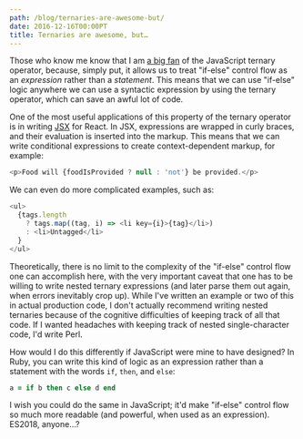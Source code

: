 ```yaml
---
path: /blog/ternaries-are-awesome-but/
date: 2016-12-16T00:00PT
title: Ternaries are awesome, but…
---
```

Those who know me know that I am [a big fan](https://docs.google.com/presentation/d/15dZNCA-F8L-yk1vIcpNLpe-LvHoPmp_GRxo49VLzC30/edit#slide=id.p) of the JavaScript ternary operator, because, simply put, it allows us to treat "if-else" control flow as an _expression_ rather than a _statement_. This means that we can use "if-else" logic anywhere we can use a syntactic expression by using the ternary operator, which can save an awful lot of code.

One of the most useful applications of this property of the ternary operator is in writing [JSX](https://facebook.github.io/react/docs/jsx-in-depth.html) for React. In JSX, expressions are wrapped in curly braces, and their evaluation is inserted into the markup. This means that we can write conditional expressions to create context-dependent markup, for example:

```javascript
<p>Food will {foodIsProvided ? null : 'not'} be provided.</p>
```

We can even do more complicated examples, such as:

```javascript
<ul>
  {tags.length
    ? tags.map((tag, i) => <li key={i}>{tag}</li>)
    : <li>Untagged</li>
  }
</ul>
```

Theoretically, there is no limit to the complexity of the "if-else" control flow one can accomplish here, with the very important caveat that one has to be willing to write nested ternary expressions (and later parse them out again, when errors inevitably crop up). While I've written an example or two of this in actual production code, I don't actually recommend writing nested ternaries because of the cognitive difficulties of keeping track of all that code. If I wanted headaches with keeping track of nested single-character code, I'd write Perl.

How would I do this differently if JavaScript were mine to have designed? In Ruby, you can write this kind of logic as an expression rather than a statement with the words `if`, `then`, and `else`:

```ruby
a = if b then c else d end
```

I wish you could do the same in JavaScript; it'd make "if-else" control flow so much more readable (and powerful, when used as an expression). ES2018, anyone…?
